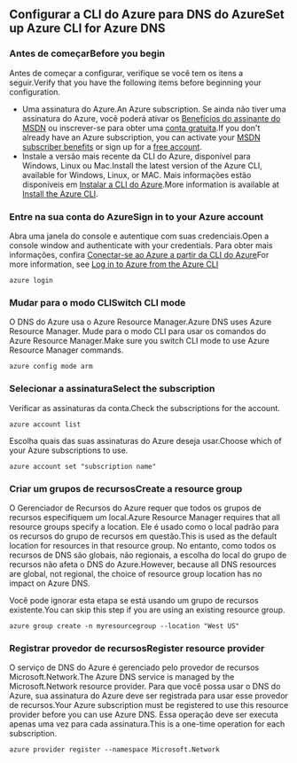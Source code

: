 ## <a name="set-up-azure-cli-for-azure-dns"></a><span data-ttu-id="1bc84-101">Configurar a CLI do Azure para DNS do Azure</span><span class="sxs-lookup"><span data-stu-id="1bc84-101">Set up Azure CLI for Azure DNS</span></span>

### <a name="before-you-begin"></a><span data-ttu-id="1bc84-102">Antes de começar</span><span class="sxs-lookup"><span data-stu-id="1bc84-102">Before you begin</span></span>

<span data-ttu-id="1bc84-103">Antes de começar a configurar, verifique se você tem os itens a seguir.</span><span class="sxs-lookup"><span data-stu-id="1bc84-103">Verify that you have the following items before beginning your configuration.</span></span>

* <span data-ttu-id="1bc84-104">Uma assinatura do Azure.</span><span class="sxs-lookup"><span data-stu-id="1bc84-104">An Azure subscription.</span></span> <span data-ttu-id="1bc84-105">Se ainda não tiver uma assinatura do Azure, você poderá ativar os [Benefícios do assinante do MSDN](https://azure.microsoft.com/pricing/member-offers/msdn-benefits-details/) ou inscrever-se para obter uma [conta gratuita](https://azure.microsoft.com/pricing/free-trial/).</span><span class="sxs-lookup"><span data-stu-id="1bc84-105">If you don't already have an Azure subscription, you can activate your [MSDN subscriber benefits](https://azure.microsoft.com/pricing/member-offers/msdn-benefits-details/) or sign up for a [free account](https://azure.microsoft.com/pricing/free-trial/).</span></span>
* <span data-ttu-id="1bc84-106">Instale a versão mais recente da CLI do Azure, disponível para Windows, Linux ou Mac.</span><span class="sxs-lookup"><span data-stu-id="1bc84-106">Install the latest version of the Azure CLI, available for Windows, Linux, or MAC.</span></span> <span data-ttu-id="1bc84-107">Mais informações estão disponíveis em [Instalar a CLI do Azure](../articles/cli-install-nodejs.md).</span><span class="sxs-lookup"><span data-stu-id="1bc84-107">More information is available at [Install the Azure CLI](../articles/cli-install-nodejs.md).</span></span>

### <a name="sign-in-to-your-azure-account"></a><span data-ttu-id="1bc84-108">Entre na sua conta do Azure</span><span class="sxs-lookup"><span data-stu-id="1bc84-108">Sign in to your Azure account</span></span>

<span data-ttu-id="1bc84-109">Abra uma janela do console e autentique com suas credenciais.</span><span class="sxs-lookup"><span data-stu-id="1bc84-109">Open a console window and authenticate with your credentials.</span></span> <span data-ttu-id="1bc84-110">Para obter mais informações, confira [Conectar-se ao Azure a partir da CLI do Azure](../articles/xplat-cli-connect.md)</span><span class="sxs-lookup"><span data-stu-id="1bc84-110">For more information, see [Log in to Azure from the Azure CLI](../articles/xplat-cli-connect.md)</span></span>

```azurecli
azure login
```

### <a name="switch-cli-mode"></a><span data-ttu-id="1bc84-111">Mudar para o modo CLI</span><span class="sxs-lookup"><span data-stu-id="1bc84-111">Switch CLI mode</span></span>

<span data-ttu-id="1bc84-112">O DNS do Azure usa o Azure Resource Manager.</span><span class="sxs-lookup"><span data-stu-id="1bc84-112">Azure DNS uses Azure Resource Manager.</span></span> <span data-ttu-id="1bc84-113">Mude para o modo CLI para usar os comandos do Azure Resource Manager.</span><span class="sxs-lookup"><span data-stu-id="1bc84-113">Make sure you switch CLI mode to use Azure Resource Manager commands.</span></span>

```azurecli
azure config mode arm
```

### <a name="select-the-subscription"></a><span data-ttu-id="1bc84-114">Selecionar a assinatura</span><span class="sxs-lookup"><span data-stu-id="1bc84-114">Select the subscription</span></span>

<span data-ttu-id="1bc84-115">Verificar as assinaturas da conta.</span><span class="sxs-lookup"><span data-stu-id="1bc84-115">Check the subscriptions for the account.</span></span>

```azurecli
azure account list
```

<span data-ttu-id="1bc84-116">Escolha quais das suas assinaturas do Azure deseja usar.</span><span class="sxs-lookup"><span data-stu-id="1bc84-116">Choose which of your Azure subscriptions to use.</span></span>

```azurecli
azure account set "subscription name"
```

### <a name="create-a-resource-group"></a><span data-ttu-id="1bc84-117">Criar um grupos de recursos</span><span class="sxs-lookup"><span data-stu-id="1bc84-117">Create a resource group</span></span>

<span data-ttu-id="1bc84-118">O Gerenciador de Recursos do Azure requer que todos os grupos de recursos especifiquem um local.</span><span class="sxs-lookup"><span data-stu-id="1bc84-118">Azure Resource Manager requires that all resource groups specify a location.</span></span> <span data-ttu-id="1bc84-119">Ele é usado como o local padrão para os recursos do grupo de recursos em questão.</span><span class="sxs-lookup"><span data-stu-id="1bc84-119">This is used as the default location for resources in that resource group.</span></span> <span data-ttu-id="1bc84-120">No entanto, como todos os recursos de DNS são globais, não regionais, a escolha do local do grupo de recursos não afeta o DNS do Azure.</span><span class="sxs-lookup"><span data-stu-id="1bc84-120">However, because all DNS resources are global, not regional, the choice of resource group location has no impact on Azure DNS.</span></span>

<span data-ttu-id="1bc84-121">Você pode ignorar esta etapa se está usando um grupo de recursos existente.</span><span class="sxs-lookup"><span data-stu-id="1bc84-121">You can skip this step if you are using an existing resource group.</span></span>

```azurecli
azure group create -n myresourcegroup --location "West US"
```

### <a name="register-resource-provider"></a><span data-ttu-id="1bc84-122">Registrar provedor de recursos</span><span class="sxs-lookup"><span data-stu-id="1bc84-122">Register resource provider</span></span>

<span data-ttu-id="1bc84-123">O serviço de DNS do Azure é gerenciado pelo provedor de recursos Microsoft.Network.</span><span class="sxs-lookup"><span data-stu-id="1bc84-123">The Azure DNS service is managed by the Microsoft.Network resource provider.</span></span> <span data-ttu-id="1bc84-124">Para que você possa usar o DNS do Azure, sua assinatura do Azure deve ser registrada para usar esse provedor de recursos.</span><span class="sxs-lookup"><span data-stu-id="1bc84-124">Your Azure subscription must be registered to use this resource provider before you can use Azure DNS.</span></span> <span data-ttu-id="1bc84-125">Essa operação deve ser executa apenas uma vez para cada assinatura.</span><span class="sxs-lookup"><span data-stu-id="1bc84-125">This is a one-time operation for each subscription.</span></span>

```azurecli
azure provider register --namespace Microsoft.Network
```

